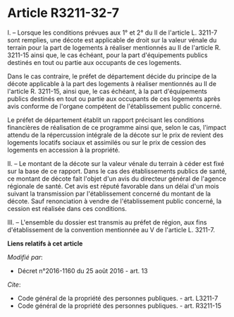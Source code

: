 # Article R3211-32-7

I. – Lorsque les conditions prévues aux 1° et 2° du II de l'article L. 3211-7 sont remplies, une décote est applicable de
droit sur la valeur vénale du terrain pour la part de logements à réaliser mentionnés au II de l'article R. 3211-15 ainsi
que, le cas échéant, pour la part d'équipements publics destinés en tout ou partie aux occupants de ces logements.

Dans le cas contraire, le préfet de département décide du principe de la décote applicable à la part des logements à réaliser
mentionnés au II de l'article R. 3211-15, ainsi que, le cas échéant, à la part d'équipements publics destinés en tout ou
partie aux occupants de ces logements après avis conforme de l'organe compétent de l'établissement public concerné.

Le préfet de département établit un rapport précisant les conditions financières de réalisation de ce programme ainsi que,
selon le cas, l'impact attendu de la répercussion intégrale de la décote sur le prix de revient des logements locatifs
sociaux et assimilés ou sur le prix de cession des logements en accession à la propriété.

II. – Le montant de la décote sur la valeur vénale du terrain à céder est fixé sur la base de ce rapport. Dans le cas des
établissements publics de santé, ce montant de décote fait l'objet d'un avis du directeur général de l'agence régionale de
santé. Cet avis est réputé favorable dans un délai d'un mois suivant la transmission par l'établissement concerné du montant
de la décote. Sauf renonciation à vendre de l'établissement public concerné, la cession est réalisée dans ces conditions.

III. – L'ensemble du dossier est transmis au préfet de région, aux fins d'établissement de la convention mentionnée au V de
l'article L. 3211-7.

**Liens relatifs à cet article**

_Modifié par_:

  - Décret n°2016-1160 du 25 août 2016 - art. 13

_Cite_:

  - Code général de la propriété des personnes publiques. - art. L3211-7
  - Code général de la propriété des personnes publiques. - art. R3211-15
